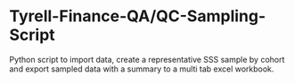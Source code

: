 # Tyrell-Finance-QA/QC-Sampling-Script
Python script to import data, create a representative SSS sample by cohort and export sampled data with a summary to a multi tab excel workbook.
